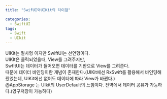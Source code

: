 ```yaml
---
title: "SwifUI와UIKit의 차이점"

categories:
  - SwiftUI
tags:
  - Swift 
  - UIkit
---
```


UIKit는 절차형 이지만 SwiftUI는 선언형이다.  
UIKIt은 클릭되었을때, View를 그려주지만,  
SwfitUI는 데이터가 들어오면 데이터를 기반으로 View를 그려준다.  
때문에 데이터 바인딩이란 개념이 존재한다.(UIKit에선 RxSwift를 활용해서 바인딩해줬었는데, UIKit에선 없어도 데이터에 따라 View가 바뀐다.)  
@AppStorage 는 UIkit의 UserDefault의 느낌이다. 전역에서 데이터 공유가 가능하다.(영구저장이 가능하다)